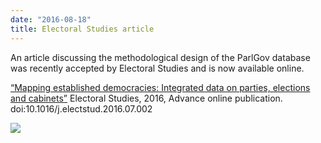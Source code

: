 ```yaml
---
date: "2016-08-18"
title: Electoral Studies article
---
```


An article discussing the methodological design of the ParlGov database was recently accepted by Electoral Studies and is now available online.

[“Mapping established democracies: Integrated data on parties, elections and cabinets”](http://dx.doi.org/10.1016/j.electstud.2016.07.002)
Electoral Studies, 2016, Advance online publication. doi:10.1016/j.electstud.2016.07.002

![](/images/parliament-scotland.jpg)
